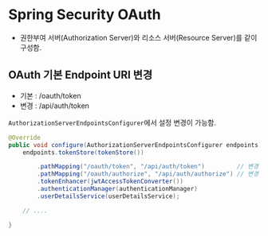 # Spring Security OAuth

- 권한부여 서버(Authorization Server)와 리소스 서버(Resource Server)를 같이 구성함.


## OAuth 기본 Endpoint URI 변경
- 기본 : /oauth/token
- 변경 : /api/auth/token

`AuthorizationServerEndpointsConfigurer`에서 설정 변경이 가능함. 

```java
@Override
public void configure(AuthorizationServerEndpointsConfigurer endpoints) throws Exception {
    endpoints.tokenStore(tokenStore())

        .pathMapping("/oauth/token", "/api/auth/token")         // 변경 
        .pathMapping("/oauth/authorize", "/api/auth/authorize") // 변경 
        .tokenEnhancer(jwtAccessTokenConverter())
        .authenticationManager(authenticationManager)
        .userDetailsService(userDetailsService);

    // ....

}
```


 